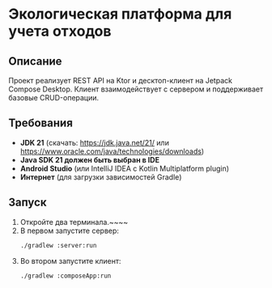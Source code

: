 # Экологическая платформа для учета отходов

## Описание

Проект реализует REST API на Ktor и десктоп-клиент на Jetpack Compose Desktop. Клиент взаимодействует с сервером и поддерживает базовые CRUD-операции.

## Требования

- **JDK 21** (скачать: https://jdk.java.net/21/ или https://www.oracle.com/java/technologies/downloads)
- **Java SDK 21 должен быть выбран в IDE**
- **Android Studio** (или IntelliJ IDEA с Kotlin Multiplatform plugin)
- **Интернет** (для загрузки зависимостей Gradle)

## Запуск
1. Откройте два терминала.~~~~
2. В первом запустите сервер:
   ```bash
   ./gradlew :server:run
3. Во втором запустите клиент:
   ```bash
   ./gradlew :composeApp:run